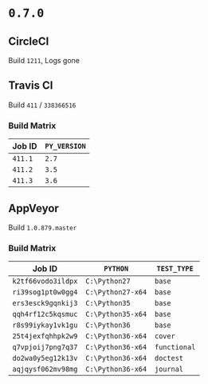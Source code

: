 # `0.7.0`

## CircleCI

Build `1211`, Logs gone

## Travis CI

Build `411` / `338366516`

### Build Matrix

| Job ID  | `PY_VERSION` |
|---------|--------------|
| `411.1` | `2.7`        |
| `411.2` | `3.5`        |
| `411.3` | `3.6`        |

## AppVeyor

Build `1.0.879.master`

### Build Matrix

| Job ID             | `PYTHON`          | `TEST_TYPE`  |
|--------------------|-------------------|--------------|
| `k2tf66vodo3ildpx` | `C:\Python27`     | `base`       |
| `ri39sog1pt0w0gg4` | `C:\Python27-x64` | `base`       |
| `ers3esck9gqnkij3` | `C:\Python35`     | `base`       |
| `qqh4rf12c5kqsmuc` | `C:\Python35-x64` | `base`       |
| `r8s99iykay1vk1gu` | `C:\Python36`     | `base`       |
| `25t4jexfqhhpk2w9` | `C:\Python36-x64` | `cover`      |
| `q7vpjoij7png7q37` | `C:\Python36-x64` | `functional` |
| `do2wa0y5eg12k13v` | `C:\Python36-x64` | `doctest`    |
| `aqjqysf062mv98mg` | `C:\Python36-x64` | `journal`    |
